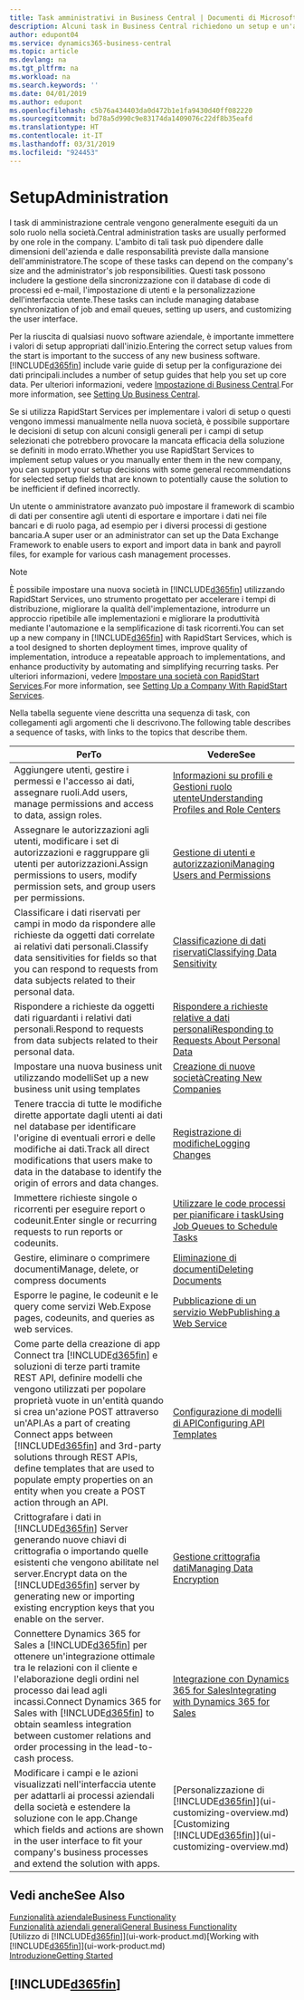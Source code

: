 ```yaml
---
title: Task amministrativi in Business Central | Documenti di Microsoft
description: Alcuni task in Business Central richiedono un setup e un'amministrazione centrale. In questa sezione, viene fornita una descrizione di tali task e informazioni su come utilizzarli.
author: edupont04
ms.service: dynamics365-business-central
ms.topic: article
ms.devlang: na
ms.tgt_pltfrm: na
ms.workload: na
ms.search.keywords: ''
ms.date: 04/01/2019
ms.author: edupont
ms.openlocfilehash: c5b76a434403da0d472b1e1fa9430d40ff082220
ms.sourcegitcommit: bd78a5d990c9e83174da1409076c22df8b35eafd
ms.translationtype: HT
ms.contentlocale: it-IT
ms.lasthandoff: 03/31/2019
ms.locfileid: "924453"
---
```

# <a name="administration"></a><span data-ttu-id="3a9bc-104">Setup</span><span class="sxs-lookup"><span data-stu-id="3a9bc-104">Administration</span></span>
<span data-ttu-id="3a9bc-105">I task di amministrazione centrale vengono generalmente eseguiti da un solo ruolo nella società.</span><span class="sxs-lookup"><span data-stu-id="3a9bc-105">Central administration tasks are usually performed by one role in the company.</span></span> <span data-ttu-id="3a9bc-106">L'ambito di tali task può dipendere dalle dimensioni dell'azienda e dalle responsabilità previste dalla mansione dell'amministratore.</span><span class="sxs-lookup"><span data-stu-id="3a9bc-106">The scope of these tasks can depend on the company's size and the administrator's job responsibilities.</span></span> <span data-ttu-id="3a9bc-107">Questi task possono includere la gestione della sincronizzazione con il database di code di processi ed e-mail, l'impostazione di utenti e la personalizzazione dell'interfaccia utente.</span><span class="sxs-lookup"><span data-stu-id="3a9bc-107">These tasks can include managing database synchronization of job and email queues, setting up users, and customizing the user interface.</span></span>  

<span data-ttu-id="3a9bc-108">Per la riuscita di qualsiasi nuovo software aziendale, è importante immettere i valori di setup appropriati dall'inizio.</span><span class="sxs-lookup"><span data-stu-id="3a9bc-108">Entering the correct setup values from the start is important to the success of any new business software.</span></span> [!INCLUDE[d365fin](includes/d365fin_md.md)] <span data-ttu-id="3a9bc-109">include varie guide di setup per la configurazione dei dati principali.</span><span class="sxs-lookup"><span data-stu-id="3a9bc-109">includes a number of setup guides that help you set up core data.</span></span> <span data-ttu-id="3a9bc-110">Per ulteriori informazioni, vedere [Impostazione di Business Central](setup.md).</span><span class="sxs-lookup"><span data-stu-id="3a9bc-110">For more information, see [Setting Up Business Central](setup.md).</span></span>

<span data-ttu-id="3a9bc-111">Se si utilizza RapidStart Services per implementare i valori di setup o questi vengono immessi manualmente nella nuova società, è possibile supportare le decisioni di setup con alcuni consigli generali per i campi di setup selezionati che potrebbero provocare la mancata efficacia della soluzione se definiti in modo errato.</span><span class="sxs-lookup"><span data-stu-id="3a9bc-111">Whether you use RapidStart Services to implement setup values or you manually enter them in the new company, you can support your setup decisions with some general recommendations for selected setup fields that are known to potentially cause the solution to be inefficient if defined incorrectly.</span></span>  

<span data-ttu-id="3a9bc-112">Un utente o amministratore avanzato può impostare il framework di scambio di dati per consentire agli utenti di esportare e importare i dati nei file bancari e di ruolo paga, ad esempio per i diversi processi di gestione bancaria.</span><span class="sxs-lookup"><span data-stu-id="3a9bc-112">A super user or an administrator can set up the Data Exchange Framework to enable users to export and import data in bank and payroll files, for example for various cash management processes.</span></span>

> [!NOTE]
> <span data-ttu-id="3a9bc-113">È possibile impostare una nuova società in [!INCLUDE[d365fin](includes/d365fin_md.md)] utilizzando RapidStart Services, uno strumento progettato per accelerare i tempi di distribuzione, migliorare la qualità dell'implementazione, introdurre un approccio ripetibile alle implementazioni e migliorare la produttività mediante l'automazione e la semplificazione di task ricorrenti.</span><span class="sxs-lookup"><span data-stu-id="3a9bc-113">You can set up a new company in [!INCLUDE[d365fin](includes/d365fin_md.md)] with RapidStart Services, which is a tool designed to shorten deployment times, improve quality of implementation, introduce a repeatable approach to implementations, and enhance productivity by automating and simplifying recurring tasks.</span></span> <span data-ttu-id="3a9bc-114">Per ulteriori informazioni, vedere [Impostare una società con RapidStart Services](admin-set-up-a-company-with-rapidstart.md).</span><span class="sxs-lookup"><span data-stu-id="3a9bc-114">For more information, see [Setting Up a Company With RapidStart Services](admin-set-up-a-company-with-rapidstart.md).</span></span>

<span data-ttu-id="3a9bc-115">Nella tabella seguente viene descritta una sequenza di task, con collegamenti agli argomenti che li descrivono.</span><span class="sxs-lookup"><span data-stu-id="3a9bc-115">The following table describes a sequence of tasks, with links to the topics that describe them.</span></span>   

|<span data-ttu-id="3a9bc-116">**Per**</span><span class="sxs-lookup"><span data-stu-id="3a9bc-116">**To**</span></span>|<span data-ttu-id="3a9bc-117">**Vedere**</span><span class="sxs-lookup"><span data-stu-id="3a9bc-117">**See**</span></span>|  
|------------|-------------|  
|<span data-ttu-id="3a9bc-118">Aggiungere utenti, gestire i permessi e l'accesso ai dati, assegnare ruoli.</span><span class="sxs-lookup"><span data-stu-id="3a9bc-118">Add users, manage permissions and access to data, assign roles.</span></span>|[<span data-ttu-id="3a9bc-119">Informazioni su profili e Gestioni ruolo utente</span><span class="sxs-lookup"><span data-stu-id="3a9bc-119">Understanding Profiles and Role Centers</span></span>](admin-users-profiles-roles.md)|  
|<span data-ttu-id="3a9bc-120">Assegnare le autorizzazioni agli utenti, modificare i set di autorizzazioni e raggruppare gli utenti per autorizzazioni.</span><span class="sxs-lookup"><span data-stu-id="3a9bc-120">Assign permissions to users, modify permission sets, and group users per permissions.</span></span>|[<span data-ttu-id="3a9bc-121">Gestione di utenti e autorizzazioni</span><span class="sxs-lookup"><span data-stu-id="3a9bc-121">Managing Users and Permissions</span></span>](ui-how-users-permissions.md)|
|<span data-ttu-id="3a9bc-122">Classificare i dati riservati per campi in modo da rispondere alle richieste da oggetti dati correlate ai relativi dati personali.</span><span class="sxs-lookup"><span data-stu-id="3a9bc-122">Classify data sensitivities for fields so that you can respond to requests from data subjects related to their personal data.</span></span>|[<span data-ttu-id="3a9bc-123">Classificazione di dati riservati</span><span class="sxs-lookup"><span data-stu-id="3a9bc-123">Classifying Data Sensitivity</span></span>](admin-classifying-data-sensitivity.md)|
|<span data-ttu-id="3a9bc-124">Rispondere a richieste da oggetti dati riguardanti i relativi dati personali.</span><span class="sxs-lookup"><span data-stu-id="3a9bc-124">Respond to requests from data subjects related to their personal data.</span></span>|[<span data-ttu-id="3a9bc-125">Rispondere a richieste relative a dati personali</span><span class="sxs-lookup"><span data-stu-id="3a9bc-125">Responding to Requests About Personal Data</span></span>](admin-responding-to-requests-about-personal-data.md)|
|<span data-ttu-id="3a9bc-126">Impostare una nuova business unit utilizzando modelli</span><span class="sxs-lookup"><span data-stu-id="3a9bc-126">Set up a new business unit using templates</span></span>|[<span data-ttu-id="3a9bc-127">Creazione di nuove società</span><span class="sxs-lookup"><span data-stu-id="3a9bc-127">Creating New Companies</span></span>](about-new-company.md)|
|<span data-ttu-id="3a9bc-128">Tenere traccia di tutte le modifiche dirette apportate dagli utenti ai dati nel database per identificare l'origine di eventuali errori e delle modifiche ai dati.</span><span class="sxs-lookup"><span data-stu-id="3a9bc-128">Track all direct modifications that users make to data in the database to identify the origin of errors and data changes.</span></span>|[<span data-ttu-id="3a9bc-129">Registrazione di modifiche</span><span class="sxs-lookup"><span data-stu-id="3a9bc-129">Logging Changes</span></span>](across-log-changes.md)|  
|<span data-ttu-id="3a9bc-130">Immettere richieste singole o ricorrenti per eseguire report o codeunit.</span><span class="sxs-lookup"><span data-stu-id="3a9bc-130">Enter single or recurring requests to run reports or codeunits.</span></span>|[<span data-ttu-id="3a9bc-131">Utilizzare le code processi per pianificare i task</span><span class="sxs-lookup"><span data-stu-id="3a9bc-131">Using Job Queues to Schedule Tasks</span></span>](admin-job-queues-schedule-tasks.md)|  
|<span data-ttu-id="3a9bc-132">Gestire, eliminare o comprimere documenti</span><span class="sxs-lookup"><span data-stu-id="3a9bc-132">Manage, delete, or compress documents</span></span>|[<span data-ttu-id="3a9bc-133">Eliminazione di documenti</span><span class="sxs-lookup"><span data-stu-id="3a9bc-133">Deleting Documents</span></span>](admin-manage-documents.md)|  
|<span data-ttu-id="3a9bc-134">Esporre le pagine, le codeunit e le query come servizi Web.</span><span class="sxs-lookup"><span data-stu-id="3a9bc-134">Expose pages, codeunits, and queries as web services.</span></span>|[<span data-ttu-id="3a9bc-135">Pubblicazione di un servizio Web</span><span class="sxs-lookup"><span data-stu-id="3a9bc-135">Publishing a Web Service</span></span>](across-how-publish-web-service.md)|
|<span data-ttu-id="3a9bc-136">Come parte della creazione di app Connect tra [!INCLUDE[d365fin](includes/d365fin_md.md)] e soluzioni di terze parti tramite REST API, definire modelli che vengono utilizzati per popolare proprietà vuote in un'entità quando si crea un'azione POST attraverso un'API.</span><span class="sxs-lookup"><span data-stu-id="3a9bc-136">As a part of creating Connect apps between [!INCLUDE[d365fin](includes/d365fin_md.md)] and 3rd-party solutions through REST APIs, define templates that are used to populate empty properties on an entity when you create a POST action through an API.</span></span>|[<span data-ttu-id="3a9bc-137">Configurazione di modelli di API</span><span class="sxs-lookup"><span data-stu-id="3a9bc-137">Configuring API Templates</span></span>](admin-configuring-api-template.md)|
|<span data-ttu-id="3a9bc-138">Crittografare i dati in [!INCLUDE[d365fin](includes/d365fin_md.md)] Server generando nuove chiavi di crittografia o importando quelle esistenti che vengono abilitate nel server.</span><span class="sxs-lookup"><span data-stu-id="3a9bc-138">Encrypt data on the [!INCLUDE[d365fin](includes/d365fin_md.md)] server by generating new or importing existing encryption keys that you enable on the server.</span></span>|[<span data-ttu-id="3a9bc-139">Gestione crittografia dati</span><span class="sxs-lookup"><span data-stu-id="3a9bc-139">Managing Data Encryption</span></span>](admin-manage-data-encryption.md)|
|<span data-ttu-id="3a9bc-140">Connettere Dynamics 365 for Sales a [!INCLUDE[d365fin](includes/d365fin_md.md)] per ottenere un'integrazione ottimale tra le relazioni con il cliente e l'elaborazione degli ordini nel processo dai lead agli incassi.</span><span class="sxs-lookup"><span data-stu-id="3a9bc-140">Connect Dynamics 365 for Sales with [!INCLUDE[d365fin](includes/d365fin_md.md)] to obtain seamless integration between customer relations and order processing in the lead-to-cash process.</span></span>|[<span data-ttu-id="3a9bc-141">Integrazione con Dynamics 365 for Sales</span><span class="sxs-lookup"><span data-stu-id="3a9bc-141">Integrating with Dynamics 365 for Sales</span></span>](admin-prepare-dynamics-365-for-sales-for-integration.md)|
|<span data-ttu-id="3a9bc-142">Modificare i campi e le azioni visualizzati nell'interfaccia utente per adattarli ai processi aziendali della società e estendere la soluzione con le app.</span><span class="sxs-lookup"><span data-stu-id="3a9bc-142">Change which fields and actions are shown in the user interface to fit your company's business processes and extend the solution with apps.</span></span>|<span data-ttu-id="3a9bc-143">[Personalizzazione di [!INCLUDE[d365fin](includes/d365fin_md.md)]](ui-customizing-overview.md)</span><span class="sxs-lookup"><span data-stu-id="3a9bc-143">[Customizing [!INCLUDE[d365fin](includes/d365fin_md.md)]](ui-customizing-overview.md)</span></span>|

## <a name="see-also"></a><span data-ttu-id="3a9bc-144">Vedi anche</span><span class="sxs-lookup"><span data-stu-id="3a9bc-144">See Also</span></span>
[<span data-ttu-id="3a9bc-145">Funzionalità aziendale</span><span class="sxs-lookup"><span data-stu-id="3a9bc-145">Business Functionality</span></span>](across-business-functionality.md)  
[<span data-ttu-id="3a9bc-146">Funzionalità aziendali generali</span><span class="sxs-lookup"><span data-stu-id="3a9bc-146">General Business Functionality</span></span>](ui-across-business-areas.md)  
<span data-ttu-id="3a9bc-147">[Utilizzo di [!INCLUDE[d365fin](includes/d365fin_md.md)]](ui-work-product.md)</span><span class="sxs-lookup"><span data-stu-id="3a9bc-147">[Working with [!INCLUDE[d365fin](includes/d365fin_md.md)]](ui-work-product.md)</span></span>  
[<span data-ttu-id="3a9bc-148">Introduzione</span><span class="sxs-lookup"><span data-stu-id="3a9bc-148">Getting Started</span></span>](product-get-started.md)    

## [!INCLUDE[d365fin](includes/free_trial_md.md)]  
